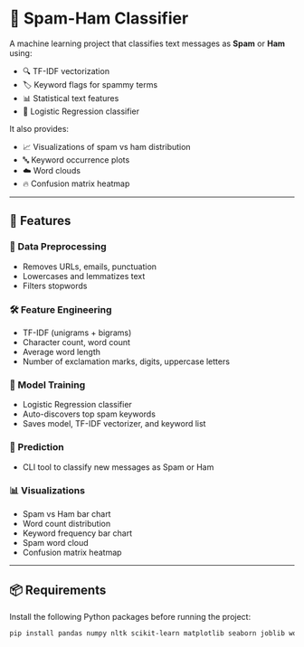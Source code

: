 # 📧 Spam-Ham Classifier

A machine learning project that classifies text messages as **Spam** or **Ham** using:
- 🔍 TF-IDF vectorization
- 🏷️ Keyword flags for spammy terms
- 📊 Statistical text features
- 🤖 Logistic Regression classifier

It also provides:
- 📈 Visualizations of spam vs ham distribution
- 🔤 Keyword occurrence plots
- ☁️ Word clouds
- 🔥 Confusion matrix heatmap

---

## 🚀 Features

### 🧹 Data Preprocessing
- Removes URLs, emails, punctuation
- Lowercases and lemmatizes text
- Filters stopwords

### 🛠️ Feature Engineering
- TF-IDF (unigrams + bigrams)
- Character count, word count
- Average word length
- Number of exclamation marks, digits, uppercase letters

### 🧠 Model Training
- Logistic Regression classifier
- Auto-discovers top spam keywords
- Saves model, TF-IDF vectorizer, and keyword list

### 🧪 Prediction
- CLI tool to classify new messages as Spam or Ham

### 📊 Visualizations
- Spam vs Ham bar chart
- Word count distribution
- Keyword frequency bar chart
- Spam word cloud
- Confusion matrix heatmap

---

## 📦 Requirements

Install the following Python packages before running the project:

```bash
pip install pandas numpy nltk scikit-learn matplotlib seaborn joblib wordcloud
